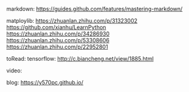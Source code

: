 
markdown:
https://guides.github.com/features/mastering-markdown/


matploylib:
https://zhuanlan.zhihu.com/p/31323002
https://github.com/xianhu/LearnPython
https://zhuanlan.zhihu.com/p/34286930
https://zhuanlan.zhihu.com/p/53308606
https://zhuanlan.zhihu.com/p/22952801

toRead:
tensorflow:
http://c.biancheng.net/view/1885.html


video:
<!-- 视频推导：</br>
https://edu.51cto.com/center/course/lesson/index?id=280686
https://edu.51cto.com//center/course/lesson/index?id=280629


 -->

<!-- 线性回归梯度下降推导
推导线性回归损失函数导函数_以及代码实现批量梯度下降 -->

blog:
https://y570pc.github.io/

